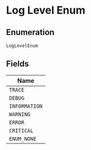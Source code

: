 
# Log Level Enum

## Enumeration

`LogLevelEnum`

## Fields

| Name |
|  --- |
| `TRACE` |
| `DEBUG` |
| `INFORMATION` |
| `WARNING` |
| `ERROR` |
| `CRITICAL` |
| `ENUM_NONE` |


